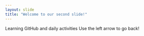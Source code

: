 ```yaml
---
layout: slide
title: "Welcome to our second slide!"
---
```

Learning GitHub and daily activities
Use the left arrow to go back!